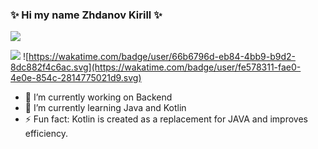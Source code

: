  
<h3>✨ Hi my name Zhdanov Kirill ✨</h3>
 

 ![](http://github-profile-summary-cards.vercel.app/api/cards/profile-details?username=Kirillkgr&theme=2077)
 <br>
 
![](https://komarev.com/ghpvc/?username=Kirillkgr)
![https://wakatime.com/badge/user/66b6796d-eb84-4bb9-b9d2-8dc882f4c6ac.svg](https://wakatime.com/badge/user/fe578311-fae0-4e0e-854c-2814775021d9.svg)
 
 -  🔭 I’m currently working on Backend 
 -  🌱 I’m currently learning Java and Kotlin 
 -  ⚡ Fun fact: Kotlin is created as a replacement for JAVA and improves efficiency.
<!--
**Kirillkgr/Kirillkgr** is a ✨ _special_ ✨ repository because its `README.md` (this file) appears on your GitHub profile.

Here are some ideas to get you started:

- 🔭 I’m currently working on ...
- 🌱 I’m currently learning ...
- 👯 I’m looking to collaborate on ...
- 🤔 I’m looking for help with ...
- 💬 Ask me about ...
- 📫 How to reach me: ...
- 😄 Pronouns: ...
- ⚡ Fun fact: ...
-->
